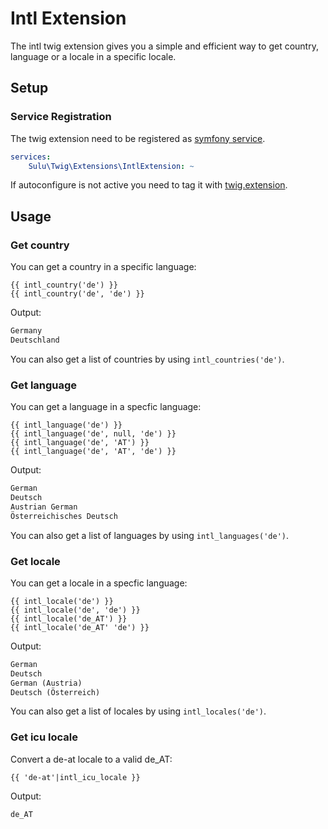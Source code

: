 # Intl Extension

The intl twig extension gives you a simple and efficient way to get country, language or a locale in a specific locale.

## Setup

### Service Registration

The twig extension need to be registered as [symfony service](http://symfony.com/doc/current/service_container.html).

```yml
services:
    Sulu\Twig\Extensions\IntlExtension: ~
```

If autoconfigure is not active you need to tag it with [twig.extension](https://symfony.com/doc/current/service_container.html#the-autoconfigure-option).

## Usage

### Get country

You can get a country in a specific language:

```twig
{{ intl_country('de') }}
{{ intl_country('de', 'de') }}
```

Output:

```html
Germany
Deutschland
```

You can also get a list of countries by using `intl_countries('de')`.

### Get language

You can get a language in a specfic language:

```twig
{{ intl_language('de') }}
{{ intl_language('de', null, 'de') }}
{{ intl_language('de', 'AT') }}
{{ intl_language('de', 'AT', 'de') }}
```

Output:

```html
German
Deutsch
Austrian German
Österreichisches Deutsch
```

You can also get a list of languages by using `intl_languages('de')`.

### Get locale

You can get a locale in a specfic language:

```twig
{{ intl_locale('de') }}
{{ intl_locale('de', 'de') }}
{{ intl_locale('de_AT') }}
{{ intl_locale('de_AT' 'de') }}
```

Output:

```html
German
Deutsch
German (Austria)
Deutsch (Österreich)
```

You can also get a list of locales by using `intl_locales('de')`.

### Get icu locale

Convert a de-at locale to a valid de_AT:

```twig
{{ 'de-at'|intl_icu_locale }}
```

Output:

```html
de_AT
```

